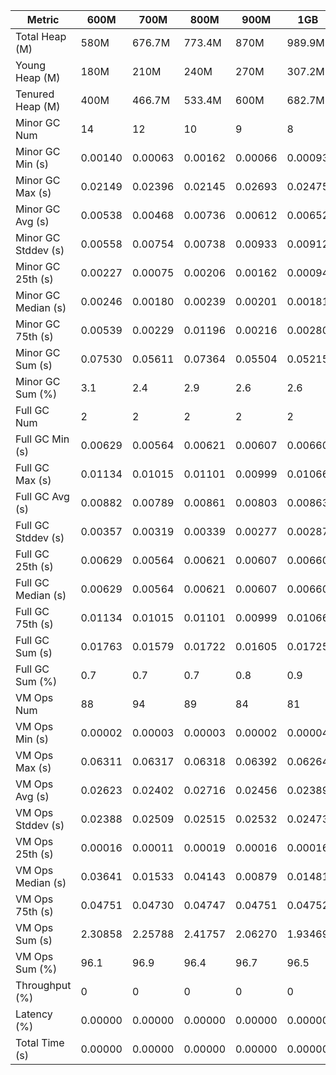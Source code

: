 | Metric | 600M | 700M | 800M | 900M | 1GB | 2GB | 4GB | 8GB |
|------|----|----|----|----|---|---|---|---|
| Total Heap (M) | 580M | 676.7M | 773.4M | 870M | 989.9M | 1979.8M | 3959.5M | 7918.9M |
| Young Heap (M) | 180M | 210M | 240M | 270M | 307.2M | 614.4M | 1228.8M | 2457.6M |
| Tenured Heap (M) | 400M | 466.7M | 533.4M | 600M | 682.7M | 1365.4M | 2730.7M | 5461.4M |
| Minor GC Num | 14 | 12 | 10 | 9 | 8 | 4 | 2 | 1 |
| Minor GC Min (s) | 0.00140 | 0.00063 | 0.00162 | 0.00066 | 0.00093 | 0.00347 | 0.00478 | 0.02792 |
| Minor GC Max (s) | 0.02149 | 0.02396 | 0.02145 | 0.02693 | 0.02475 | 0.02438 | 0.02509 | 0.02792 |
| Minor GC Avg (s) | 0.00538 | 0.00468 | 0.00736 | 0.00612 | 0.00652 | 0.01205 | 0.01494 | 0.02792 |
| Minor GC Stddev (s) | 0.00558 | 0.00754 | 0.00738 | 0.00933 | 0.00912 | 0.01003 | 0.01436 | 0.00000 |
| Minor GC 25th (s) | 0.00227 | 0.00075 | 0.00206 | 0.00162 | 0.00094 | 0.00347 | 0.00478 | 0.02792 |
| Minor GC Median (s) | 0.00246 | 0.00180 | 0.00239 | 0.00201 | 0.00181 | 0.00428 | 0.00478 | 0.02792 |
| Minor GC 75th (s) | 0.00539 | 0.00229 | 0.01196 | 0.00216 | 0.00280 | 0.01605 | 0.02509 | 0.02792 |
| Minor GC Sum (s) | 0.07530 | 0.05611 | 0.07364 | 0.05504 | 0.05215 | 0.04818 | 0.02987 | 0.02792 |
| Minor GC Sum (%) | 3.1 | 2.4 | 2.9 | 2.6 | 2.6 | 2.4 | 1.6 | 1.3 |
| Full GC Num | 2 | 2 | 2 | 2 | 2 | 2 | 2 | 2 |
| Full GC Min (s) | 0.00629 | 0.00564 | 0.00621 | 0.00607 | 0.00660 | 0.00647 | 0.00546 | 0.00591 |
| Full GC Max (s) | 0.01134 | 0.01015 | 0.01101 | 0.00999 | 0.01066 | 0.01280 | 0.01018 | 0.01076 |
| Full GC Avg (s) | 0.00882 | 0.00789 | 0.00861 | 0.00803 | 0.00863 | 0.00963 | 0.00782 | 0.00834 |
| Full GC Stddev (s) | 0.00357 | 0.00319 | 0.00339 | 0.00277 | 0.00287 | 0.00448 | 0.00334 | 0.00343 |
| Full GC 25th (s) | 0.00629 | 0.00564 | 0.00621 | 0.00607 | 0.00660 | 0.00647 | 0.00546 | 0.00591 |
| Full GC Median (s) | 0.00629 | 0.00564 | 0.00621 | 0.00607 | 0.00660 | 0.00647 | 0.00546 | 0.00591 |
| Full GC 75th (s) | 0.01134 | 0.01015 | 0.01101 | 0.00999 | 0.01066 | 0.01280 | 0.01018 | 0.01076 |
| Full GC Sum (s) | 0.01763 | 0.01579 | 0.01722 | 0.01605 | 0.01725 | 0.01927 | 0.01564 | 0.01667 |
| Full GC Sum (%) | 0.7 | 0.7 | 0.7 | 0.8 | 0.9 | 1.0 | 0.8 | 0.8 |
| VM Ops Num | 88 | 94 | 89 | 84 | 81 | 75 | 78 | 82 |
| VM Ops Min (s) | 0.00002 | 0.00003 | 0.00003 | 0.00002 | 0.00004 | 0.00003 | 0.00003 | 0.00002 |
| VM Ops Max (s) | 0.06311 | 0.06317 | 0.06318 | 0.06392 | 0.06264 | 0.06333 | 0.06328 | 0.06382 |
| VM Ops Avg (s) | 0.02623 | 0.02402 | 0.02716 | 0.02456 | 0.02389 | 0.02546 | 0.02397 | 0.02538 |
| VM Ops Stddev (s) | 0.02388 | 0.02509 | 0.02515 | 0.02532 | 0.02473 | 0.02846 | 0.02517 | 0.02559 |
| VM Ops 25th (s) | 0.00016 | 0.00011 | 0.00019 | 0.00016 | 0.00016 | 0.00012 | 0.00015 | 0.00015 |
| VM Ops Median (s) | 0.03641 | 0.01533 | 0.04143 | 0.00879 | 0.01481 | 0.00042 | 0.00816 | 0.01121 |
| VM Ops 75th (s) | 0.04751 | 0.04730 | 0.04747 | 0.04751 | 0.04752 | 0.05957 | 0.04749 | 0.04751 |
| VM Ops Sum (s) | 2.30858 | 2.25788 | 2.41757 | 2.06270 | 1.93469 | 1.90950 | 1.86969 | 2.08124 |
| VM Ops Sum (%) | 96.1 | 96.9 | 96.4 | 96.7 | 96.5 | 96.6 | 97.6 | 97.9 |
| Throughput (%) | 0 | 0 | 0 | 0 | 0 | 0 | 0 | 0 |
| Latency (%) | 0.00000 | 0.00000 | 0.00000 | 0.00000 | 0.00000 | 0.00000 | 0.00000 | 0.00000 |
| Total Time (s) | 0.00000 | 0.00000 | 0.00000 | 0.00000 | 0.00000 | 0.00000 | 0.00000 | 0.00000 |
